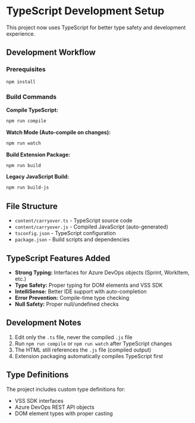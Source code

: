 # TypeScript Development Setup

This project now uses TypeScript for better type safety and development experience.

## Development Workflow

### Prerequisites
```bash
npm install
```

### Build Commands

**Compile TypeScript:**
```bash
npm run compile
```

**Watch Mode (Auto-compile on changes):**
```bash
npm run watch
```

**Build Extension Package:**
```bash
npm run build
```

**Legacy JavaScript Build:**
```bash
npm run build-js
```

## File Structure

- `content/carryover.ts` - TypeScript source code
- `content/carryover.js` - Compiled JavaScript (auto-generated)
- `tsconfig.json` - TypeScript configuration
- `package.json` - Build scripts and dependencies

## TypeScript Features Added

- **Strong Typing:** Interfaces for Azure DevOps objects (Sprint, WorkItem, etc.)
- **Type Safety:** Proper typing for DOM elements and VSS SDK
- **IntelliSense:** Better IDE support with auto-completion
- **Error Prevention:** Compile-time type checking
- **Null Safety:** Proper null/undefined checks

## Development Notes

1. Edit only the `.ts` file, never the compiled `.js` file
2. Run `npm run compile` or `npm run watch` after TypeScript changes
3. The HTML still references the `.js` file (compiled output)
4. Extension packaging automatically compiles TypeScript first

## Type Definitions

The project includes custom type definitions for:
- VSS SDK interfaces
- Azure DevOps REST API objects
- DOM element types with proper casting